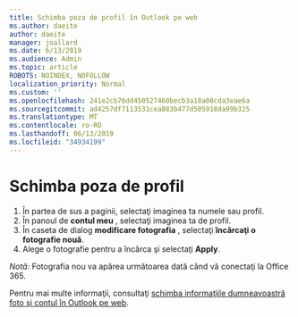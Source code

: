 ```yaml
---
title: Schimba poza de profil în Outlook pe web
ms.author: daeite
author: daeite
manager: joallard
ms.date: 6/13/2019
ms.audience: Admin
ms.topic: article
ROBOTS: NOINDEX, NOFOLLOW
localization_priority: Normal
ms.custom: ''
ms.openlocfilehash: 241e2cb76dd450527460becb3a18a00cda3eae6a
ms.sourcegitcommit: ad4257df7113531cea883b477d505918da99b325
ms.translationtype: MT
ms.contentlocale: ro-RO
ms.lasthandoff: 06/13/2019
ms.locfileid: "34934199"
---
```

# <a name="change-your-profile-picture"></a>Schimba poza de profil

1. În partea de sus a paginii, selectaţi imaginea ta numele sau profil.
1. În panoul de **contul meu** , selectaţi imaginea ta de profil.
1. În caseta de dialog **modificare fotografia** , selectaţi **încărcaţi o fotografie nouă**.
1. Alege o fotografie pentru a încărca şi selectaţi **Apply**.

*Notă:* Fotografia nou va apărea următoarea dată când vă conectaţi la Office 365.

Pentru mai multe informaţii, consultaţi [schimba informaţiile dumneavoastră foto şi contul în Outlook pe web](https://support.office.com/article/b2dbb289-851d-4bed-93c3-3e136f5659ec).